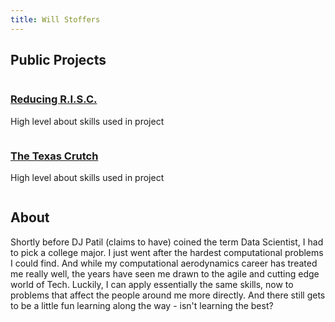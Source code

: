 ```yaml
---
title: Will Stoffers
---
```


## Public Projects

<div class="row">
    <div class="column">
        <h3>
            <a href="https://wstoffers.github.io/codex/">
                Reducing R.I.S.C.
            </a>
        </h3>
        <p>High level about skills used in project</p>
    </div>
    <div class="column">
        <h3>
            <a href="https://wstoffers.github.io/owlbearBbq/">
                The Texas Crutch
            </a>
        </h3>
        <p>High level about skills used in project</p>
    </div>
</div>

## About

Shortly before DJ Patil (claims to have) coined the term Data Scientist, I had to pick a college major. I just went after the hardest computational problems I could find. And while my computational aerodynamics career has treated me really well, the years have seen me drawn to the agile and cutting edge world of Tech. Luckily, I can apply essentially the same skills, now to problems that affect the people around me more directly. And there still gets to be a little fun learning along the way - isn't learning the best?